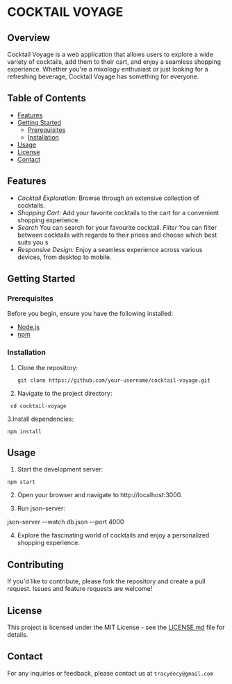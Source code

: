 # COCKTAIL VOYAGE

## Overview

Cocktail Voyage is a web application that allows users to explore a wide variety of cocktails, add them to their cart, and enjoy a seamless shopping experience. Whether you're a mixology enthusiast or just looking for a refreshing beverage, Cocktail Voyage has something for everyone.

## Table of Contents

- [Features](#features)
- [Getting Started](#getting-started)
  - [Prerequisites](#prerequisites)
  - [Installation](#installation)
- [Usage](#usage)
- [License](#license)
- [Contact](#contact)

## Features

- *Cocktail Exploration:* Browse through an extensive collection of cocktails.
- *Shopping Cart:* Add your favorite cocktails to the cart for a convenient shopping experience.
- *Search* You can search for your favourite cocktail.
*Filter* You can filter between cocktails with regards to their prices and choose which best suits you.s
- *Responsive Design:* Enjoy a seamless experience across various devices, from desktop to mobile.

## Getting Started

### Prerequisites

Before you begin, ensure you have the following installed:

- [Node.js](https://nodejs.org/)
- [npm](https://www.npmjs.com/)

### Installation

1. Clone the repository:

   
   `git clone https://github.com/your-username/cocktail-voyage.git`

2. Navigate to the project directory:

` cd cocktail-voyage`

3.Install dependencies:

 
`npm install`


## Usage

1. Start the development server:

`npm start`

2. Open your browser and navigate to http://localhost:3000.

3. Run json-server: 

json-server --watch db.json --port 4000
 
4. Explore the fascinating world of cocktails and enjoy a personalized shopping experience.

## Contributing

If you'd like to contribute, please fork the repository and create a pull request. Issues and feature requests are welcome!

## License

This project is licensed under the MIT License - see the [LICENSE.md](LICENSE.md) file for details.

## Contact

For any inquiries or feedback, please contact us at `tracydecy@gmail.com`
